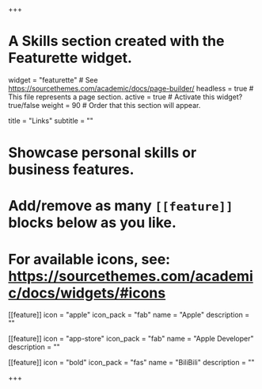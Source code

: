 +++
# A Skills section created with the Featurette widget.
widget = "featurette"  # See https://sourcethemes.com/academic/docs/page-builder/
headless = true  # This file represents a page section.
active = true  # Activate this widget? true/false
weight = 90  # Order that this section will appear.

title = "Links"
subtitle = ""

# Showcase personal skills or business features.
# 
# Add/remove as many `[[feature]]` blocks below as you like.
# 
# For available icons, see: https://sourcethemes.com/academic/docs/widgets/#icons

[[feature]]
  icon = "apple"
  icon_pack = "fab"
  name = "Apple"
  description = ""
  
[[feature]]
  icon = "app-store"
  icon_pack = "fab"
  name = "Apple Developer"
  description = ""  
  
[[feature]]
  icon = "bold"
  icon_pack = "fas"
  name = "BiliBili"
  description = ""

+++
